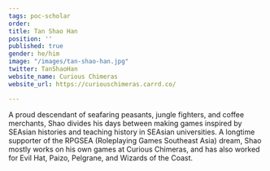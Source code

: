 ```yaml
---
tags: poc-scholar
order: 
title: Tan Shao Han
position: ''
published: true
gender: he/him
image: "/images/tan-shao-han.jpg"
twitter: TanShaoHan
website_name: Curious Chimeras
website_url: https://curiouschimeras.carrd.co/

---
```

A proud descendant of seafaring peasants, jungle fighters, and coffee merchants, Shao divides his days between making games inspired by SEAsian histories and teaching history in SEAsian universities. A longtime supporter of the RPGSEA (Roleplaying Games Southeast Asia) dream, Shao mostly works on his own games at Curious Chimeras, and has also worked for Evil Hat, Paizo, Pelgrane, and Wizards of the Coast.